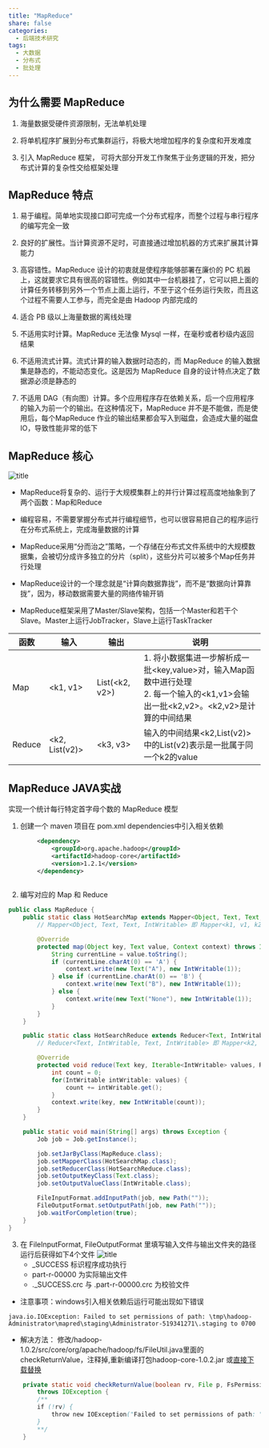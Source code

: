 ```yaml
---
title: "MapReduce"
share: false
categories:
  - 后端技术研究
tags:
  - 大数据
  - 分布式
  - 批处理
---
```


## 为什么需要 MapReduce
1. 海量数据受硬件资源限制，无法单机处理

2. 将单机程序扩展到分布式集群运行，将极大地增加程序的复杂度和开发难度

3. 引入 MapReduce 框架， 可将大部分开发工作聚焦于业务逻辑的开发，把分布式计算的复杂性交给框架处理

## MapReduce 特点
1. 易于编程。简单地实现接口即可完成一个分布式程序，而整个过程与串行程序的编写完全一致

2. 良好的扩展性。当计算资源不足时，可直接通过增加机器的方式来扩展其计算能力

3. 高容错性。MapReduce 设计的初衷就是使程序能够部署在廉价的 PC 机器上，这就要求它具有很高的容错性。例如其中一台机器挂了，它可以把上面的计算任务转移到另外一个节点上面上运行，不至于这个任务运行失败，而且这个过程不需要人工参与，而完全是由 Hadoop 内部完成的

4. 适合 PB 级以上海量数据的离线处理

5. 不适用实时计算。MapReduce 无法像 Mysql 一样，在毫秒或者秒级内返回结果

6. 不适用流式计算。流式计算的输入数据时动态的，而 MapReduce 的输入数据集是静态的，不能动态变化。这是因为 MapReduce 自身的设计特点决定了数据源必须是静态的

7. 不适用 DAG（有向图）计算。多个应用程序存在依赖关系，后一个应用程序的输入为前一个的输出。在这种情况下，MapReduce 并不是不能做，而是使用后，每个MapReduce 作业的输出结果都会写入到磁盘，会造成大量的磁盘IO，导致性能非常的低下

## MapReduce 核心
![title](https://i.loli.net/2019/09/22/uoCyOM5NWgTBfZF.jpg)
* MapReduce将复杂的、运行于大规模集群上的并行计算过程高度地抽象到了两个函数：Map和Reduce

* 编程容易，不需要掌握分布式并行编程细节，也可以很容易把自己的程序运行在分布式系统上，完成海量数据的计算

* MapReduce采用“分而治之”策略，一个存储在分布式文件系统中的大规模数据集，会被切分成许多独立的分片（split），这些分片可以被多个Map任务并行处理

* MapReduce设计的一个理念就是“计算向数据靠拢”，而不是“数据向计算靠拢”，因为，移动数据需要大量的网络传输开销
* MapReduce框架采用了Master/Slave架构，包括一个Master和若干个Slave。Master上运行JobTracker，Slave上运行TaskTracker

函数 | 输入 |  输出 |  说明  
-|-|-|-
Map | <k1, v1> | List(<k2, v2>) | 1. 将小数据集进一步解析成一批<key,value>对，输入Map函数中进行处理<br>2. 每一个输入的<k1,v1>会输出一批<k2,v2>。<k2,v2>是计算的中间结果|
Reduce | <k2, List(v2)> | <k3, v3> | 输入的中间结果<k2,List(v2)>中的List(v2)表示是一批属于同一个k2的value

## MapReduce JAVA实战
实现一个统计每行特定首字母个数的 MapReduce 模型
1. 创建一个 maven 项目在 pom.xml dependencies中引入相关依赖

```xml
        <dependency>
            <groupId>org.apache.hadoop</groupId>
            <artifactId>hadoop-core</artifactId>
            <version>1.2.1</version>
        </dependency>
        
```

2. 编写对应的 Map 和 Reduce

```java
public class MapReduce {
    public static class HotSearchMap extends Mapper<Object, Text, Text, IntWritable> {
        // Mapper<Object, Text, Text, IntWritable> 即 Mapper<k1, v1, k2, v2>

        @Override
        protected map(Object key, Text value, Context context) throws IOException, InterruptedException {
            String currentLine = value.toString();
            if (currentLine.charAt(0) == 'A') {
                context.write(new Text("A"), new IntWritable(1));
            } else if (currentLine.charAt(0) == 'B') {
                context.write(new Text("B"), new IntWritable(1));
            } else {
                context.write(new Text("None"), new IntWritable(1));
            }
        }
    }

    public static class HotSearchReduce extends Reducer<Text, IntWritable, Text, IntWritable> {
        // Reducer<Text, IntWritable, Text, IntWritable> 即 Mapper<k2, v2, k3, v3>

        @Override
        protected void reduce(Text key, Iterable<IntWritable> values, Reducer<Text, IntWritable, Text, IntWritable>) {
            int count = 0;
            for(IntWritable intWritable: values) {
                count += intWritable.get();
            }
            context.write(key, new IntWritable(count));
        }
    }

    public static void main(String[] args) throws Exception {
        Job job = Job.getInstance();

        job.setJarByClass(MapReduce.class);
        job.setMapperClass(HotSearchMap.class);
        job.setReducerClass(HotSearchReduce.class);
        job.setOutputKeyClass(Text.class);
        job.setOutputValueClass(IntWritable.class);

        FileInputFormat.addInputPath(job, new Path(""));
        FileOutputFormat.setOutputPath(job, new Path(""));
        job.waitForCompletion(true);
    }
}

```

3. 在 FileInputFormat, FileOutputFormat 里填写输入文件与输出文件夹的路径
运行后获得如下4个文件
![title](https://i.loli.net/2019/09/21/C1U38u4zRqgWMTE.png)
    * _SUCCESS 标识程序成功执行
    * part-r-00000 为实际输出文件
    * ._SUCCESS.crc 与 .part-r-00000.crc 为校验文件

* 注意事项：windows引入相关依赖后运行可能出现如下错误
```
java.io.IOException: Failed to set permissions of path: \tmp\hadoop-Administrator\mapred\staging\Administrator-519341271\.staging to 0700
```
* 解决方法：
修改/hadoop-1.0.2/src/core/org/apache/hadoop/fs/FileUtil.java里面的checkReturnValue，注释掉,重新编译打包hadoop-core-1.0.2.jar 或[直接下载替换](https://download.csdn.net/download/yan456jie/9484165)

```java
    private static void checkReturnValue(boolean rv, File p, FsPermission permission) 
        throws IOException {  
        /** 
        if (!rv) { 
            throw new IOException("Failed to set permissions of path: " + p + " to " + String.format("%04o", permission.toShort())); 
        } 
        **/  
    }

```